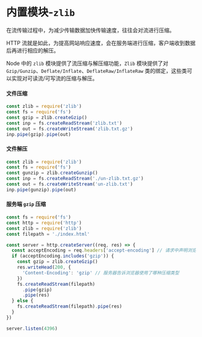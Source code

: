 # 内置模块-`zlib`
在流传输过程中，为减少传输数据加快传输速度，往往会对流进行压缩。

HTTP 流就是如此，为提高网站响应速度，会在服务端进行压缩，客户端收到数据后再进行相应的解压。

Node 中的 `zlib` 模块提供了流压缩与解压缩功能，`Zlib` 模块提供了对 `Gzip/Gunzip`、`Deflate/Inflate`、`DeflateRaw/InflateRaw` 类的绑定，这些类可以实现对可读流/可写流的压缩与解压。

#### 文件压缩

``` js
const zlib = require('zlib')
const fs = require('fs')
const gzip = zlib.createGzip()
const inp = fs.createReadStream('zlib.txt')
const out = fs.createWriteStream('zlib.txt.gz')
inp.pipe(gzip).pipe(out)
```

#### 文件解压

``` js
const zlib = require('zlib')
const fs = require('fs')
const gunzip = zlib.createGunzip()
const inp = fs.createReadStream('./un-zlib.txt.gz')
const out = fs.createWriteStream('un-zlib.txt')
inp.pipe(gunzip).pipe(out)
```

#### 服务端 `gzip` 压缩

``` js
const fs = require('fs')
const http = require('http')
const zlib = require('zlib')
const filepath = './index.html'

const server = http.createServer((req, res) => {
  const acceptEncoding = req.headers['accept-encoding'] // 请求中声明浏览器支持的解压类型
  if (acceptEncoding.includes('gzip')) {
    const gzip = zlib.createGzip()
    res.writeHead(200, {
      'Content-Encoding': 'gzip' // 服务器告诉浏览器使用了哪种压缩类型
    })
    fs.createReadStream(filepath)
      .pipe(gzip)
      .pipe(res)
  } else {
    fs.createReadStream(filepath).pipe(res)
  }
})

server.listen(4396)
```

